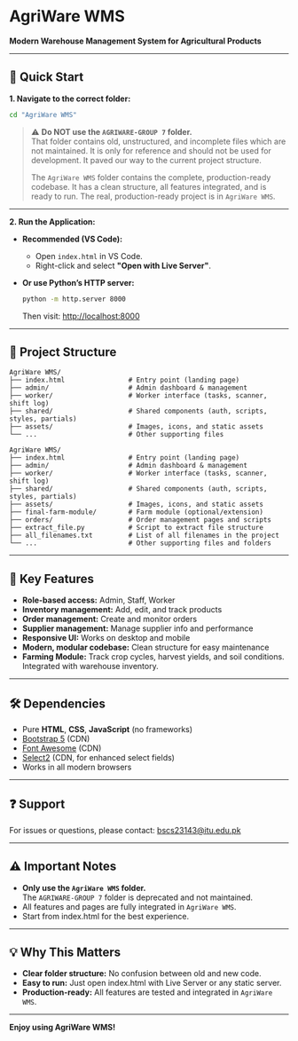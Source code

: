 # AgriWare WMS

**Modern Warehouse Management System for Agricultural Products**

---

## 🚀 Quick Start

**1. Navigate to the correct folder:**

```bash
cd "AgriWare WMS"
```
> ⚠️ **Do NOT use the `AGRIWARE-GROUP 7` folder.**  
> That folder contains old, unstructured, and incomplete files which are not maintained.
> It is only for reference and should not be used for development.
> It paved our way to the current project structure.
>
> The `AgriWare WMS` folder contains the complete, production-ready codebase.
> It has a clean structure, all features integrated, and is ready to run.
> The real, production-ready project is in `AgriWare WMS`.

---

**2. Run the Application:**

- **Recommended (VS Code):**
  - Open `index.html` in VS Code.
  - Right-click and select **"Open with Live Server"**.

- **Or use Python’s HTTP server:**
  ```bash
  python -m http.server 8000
  ```
  Then visit: [http://localhost:8000](http://localhost:8000)

---

## 📂 Project Structure

```
AgriWare WMS/
├── index.html                # Entry point (landing page)
├── admin/                    # Admin dashboard & management
├── worker/                   # Worker interface (tasks, scanner, shift log)
├── shared/                   # Shared components (auth, scripts, styles, partials)
├── assets/                   # Images, icons, and static assets
└── ...                       # Other supporting files
```
```
AgriWare WMS/
├── index.html                # Entry point (landing page)
├── admin/                    # Admin dashboard & management
├── worker/                   # Worker interface (tasks, scanner, shift log)
├── shared/                   # Shared components (auth, scripts, styles, partials)
├── assets/                   # Images, icons, and static assets
├── final-farm-module/        # Farm module (optional/extension)
├── orders/                   # Order management pages and scripts
├── extract_file.py           # Script to extract file structure
├── all_filenames.txt         # List of all filenames in the project
└── ...                       # Other supporting files and folders
```
---

## 🔑 Key Features

- **Role-based access:** Admin, Staff, Worker
- **Inventory management:** Add, edit, and track products
- **Order management:** Create and monitor orders
- **Supplier management:** Manage supplier info and performance
- **Responsive UI:** Works on desktop and mobile
- **Modern, modular codebase:** Clean structure for easy maintenance
- **Farming Module:** Track crop cycles, harvest yields, and soil conditions. Integrated with warehouse inventory.

---

## 🛠 Dependencies

- Pure **HTML**, **CSS**, **JavaScript** (no frameworks)
- [Bootstrap 5](https://getbootstrap.com/) (CDN)
- [Font Awesome](https://fontawesome.com/) (CDN)
- [Select2](https://select2.org/) (CDN, for enhanced select fields)
- Works in all modern browsers

---

## ❓ Support

For issues or questions, please contact: bscs23143@itu.edu.pk

---

## ⚠️ Important Notes

- **Only use the `AgriWare WMS` folder.**  
  The `AGRIWARE-GROUP 7` folder is deprecated and not maintained.
- All features and pages are fully integrated in `AgriWare WMS`.
- Start from index.html for the best experience.

---

## 💡 Why This Matters

- **Clear folder structure:** No confusion between old and new code.
- **Easy to run:** Just open index.html with Live Server or any static server.
- **Production-ready:** All features are tested and integrated in `AgriWare WMS`.

---

**Enjoy using AgriWare WMS!**